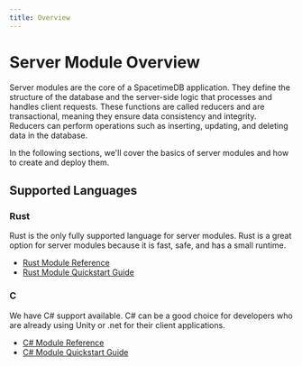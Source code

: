 ```yaml
---
title: Overview
---
```


# Server Module Overview

Server modules are the core of a SpacetimeDB application. They define the structure of the database and the server-side logic that processes and handles client requests. These functions are called reducers and are transactional, meaning they ensure data consistency and integrity. Reducers can perform operations such as inserting, updating, and deleting data in the database.

In the following sections, we'll cover the basics of server modules and how to create and deploy them.

## Supported Languages

### Rust

Rust is the only fully supported language for server modules. Rust is a great option for server modules because it is fast, safe, and has a small runtime.

- [Rust Module Reference](/docs/modules/rust)
- [Rust Module Quickstart Guide](/docs/modules/rust/quickstart)

### C #

We have C# support available. C# can be a good choice for developers who are already using Unity or .net for their client applications.

- [C# Module Reference](/docs/modules/c-sharp)
- [C# Module Quickstart Guide](/docs/modules/c-sharp/quickstart)
